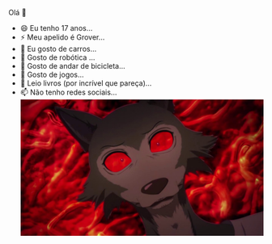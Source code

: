 Olá 👋

- 😄 Eu tenho 17 anos...
-  ⚡ Meu apelido é Grover...
- 🔭 Eu gosto de carros...
- 🌱 Gosto de robótica ...
- 👯 Gosto de andar de bicicleta...
- 🤔 Gosto de jogos...
- 💬 Leio livros (por incrível que pareça)...
- 📫 Não tenho redes sociais...
![Foto sei lá](https://github.com/GuiFoxCarGunsTable/GuiFoxCarGunsTable/blob/main/legoshi.jpg)
